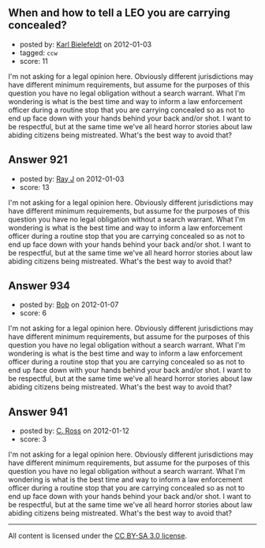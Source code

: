 ## When and how to tell a LEO you are carrying concealed?

- posted by: [Karl Bielefeldt](https://stackexchange.com/users/-1/288-karl-bielefeldt) on 2012-01-03
- tagged: `ccw`
- score: 11

I'm not asking for a legal opinion here.  Obviously different jurisdictions may have different minimum requirements, but assume for the purposes of this question you have no legal obligation without a search warrant.  What I'm wondering is what is the best time and way to inform a law enforcement officer during a routine stop that you are carrying concealed so as not to end up face down with your hands behind your back and/or shot.  I want to be respectful, but at the same time we've all heard horror stories about law abiding citizens being mistreated.  What's the best way to avoid that?


## Answer 921

- posted by: [Ray J](https://stackexchange.com/users/-1/166-ray-j) on 2012-01-03
- score: 13

I'm not asking for a legal opinion here.  Obviously different jurisdictions may have different minimum requirements, but assume for the purposes of this question you have no legal obligation without a search warrant.  What I'm wondering is what is the best time and way to inform a law enforcement officer during a routine stop that you are carrying concealed so as not to end up face down with your hands behind your back and/or shot.  I want to be respectful, but at the same time we've all heard horror stories about law abiding citizens being mistreated.  What's the best way to avoid that?


## Answer 934

- posted by: [Bob](https://stackexchange.com/users/-1/352-bob) on 2012-01-07
- score: 6

I'm not asking for a legal opinion here.  Obviously different jurisdictions may have different minimum requirements, but assume for the purposes of this question you have no legal obligation without a search warrant.  What I'm wondering is what is the best time and way to inform a law enforcement officer during a routine stop that you are carrying concealed so as not to end up face down with your hands behind your back and/or shot.  I want to be respectful, but at the same time we've all heard horror stories about law abiding citizens being mistreated.  What's the best way to avoid that?


## Answer 941

- posted by: [C. Ross](https://stackexchange.com/users/-1/132-c-ross) on 2012-01-12
- score: 3

I'm not asking for a legal opinion here.  Obviously different jurisdictions may have different minimum requirements, but assume for the purposes of this question you have no legal obligation without a search warrant.  What I'm wondering is what is the best time and way to inform a law enforcement officer during a routine stop that you are carrying concealed so as not to end up face down with your hands behind your back and/or shot.  I want to be respectful, but at the same time we've all heard horror stories about law abiding citizens being mistreated.  What's the best way to avoid that?



---

All content is licensed under the [CC BY-SA 3.0 license](https://creativecommons.org/licenses/by-sa/3.0/).
